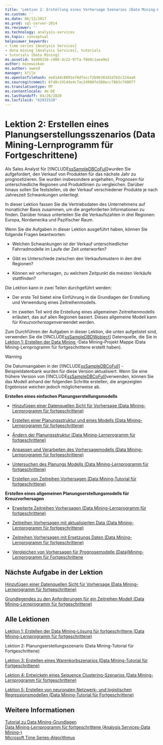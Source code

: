 ```yaml
---
title: 'Lektion 2: Erstellung eines Vorhersage Szenarios (Data Mining-Lernprogramm für Fortgeschrittene) | Microsoft-Dokumentation'
ms.custom: ''
ms.date: 06/13/2017
ms.prod: sql-server-2014
ms.reviewer: ''
ms.technology: analysis-services
ms.topic: conceptual
helpviewer_keywords:
- time series [Analysis Services]
- data mining [Analysis Services], tutorials
- tutorials [Data Mining]
ms.assetid: 9a988156-c900-4c22-97fa-f6b0c1aea9e2
author: minewiskan
ms.author: owend
manager: kfile
ms.openlocfilehash: ee814dc0891e70dfeccf2b96383d1d7b5c324aa8
ms.sourcegitcommit: 6fd8c1914de4c7ac24900fe388ecc7883c740077
ms.translationtype: MT
ms.contentlocale: de-DE
ms.lasthandoff: 04/26/2020
ms.locfileid: "62931528"
---
```

# <a name="lesson-2-building-a-forecasting-scenario-intermediate-data-mining-tutorial"></a>Lektion 2: Erstellen eines Planungserstellungsszenarios (Data Mining-Lernprogramm für Fortgeschrittene)
  Als Sales Analyst für [!INCLUDE[ssSampleDBCoFull](../includes/sssampledbcofull-md.md)]wurden Sie aufgefordert, den Verkauf von Produkten für das nächste Jahr zu prognostizieren. Sie wurden insbesondere angehalten, Prognosen für unterschiedliche Regionen und Produktlinien zu vergleichen. Darüber hinaus sollen Sie feststellen, ob der Verkauf verschiedener Produkte je nach Jahreszeit Schwankungen unterliegt.  
  
 In dieser Lektion fassen Sie die Vertriebsdaten des Unternehmens auf monatlicher Basis zusammen, um die angeforderten Informationen zu finden. Darüber hinaus unterteilen Sie die Verkaufszahlen in drei Regionen: Europa, Nordamerika und Pazifischer Raum.  
  
 Wenn Sie die Aufgaben in dieser Lektion ausgeführt haben, können Sie folgende Fragen beantworten:  
  
-   Welchen Schwankungen ist der Verkauf unterschiedlicher Fahrradmodelle im Laufe der Zeit unterworfen?  
  
-   Gibt es Unterschiede zwischen den Verkaufsmustern in den drei Regionen?  
  
-   Können wir vorhersagen, zu welchem Zeitpunkt die meisten Verkäufe stattfinden?  
  
 Die Lektion kann in zwei Teilen durchgeführt werden:  
  
-   Der erste Teil bietet eine Einführung in die Grundlagen der Erstellung und Verwendung eines Zeitreihenmodells.  
  
-   Im zweiten Teil wird die Erstellung eines allgemeinen Zeitreihenmodells erläutert, das auf allen Regionen basiert. Dieses allgemeine Modell kann für *Kreuzvorhersagen*verwendet werden.  
  
 Zum Durchführen der Aufgaben in dieser Lektion, die unten aufgelistet sind, verwenden Sie die [!INCLUDE[ssSampleDBDWobject](../includes/sssampledbdwobject-md.md)] Datenquelle, die Sie in [Lektion 1: Erstellen der Data Mining ](../../2014/tutorials/lesson-1-create-solution-intermediate-data-mining-tutorial.md)-Data Mining-Projekt Mappe &#40;Data Mining-Lernprogramm für fortgeschrittene erstellt haben&#41;.  
  
> [!WARNING]  
>  Die Datumsangaben in der [!INCLUDE[ssSampleDBCoFull](../includes/sssampledbcofull-md.md)] -Beispieldatenbank wurden für diese Version aktualisiert. Wenn Sie eine frühere Version von [!INCLUDE[ssSampleDBCoFull](../includes/sssampledbcofull-md.md)]verwenden, können Sie das Modell anhand der folgenden Schritte erstellen, die angezeigten Ergebnisse weichen jedoch möglicherweise ab.  
  
 **Erstellen eines einfachen Planungserstellungsmodells**  
  
-   [Hinzufügen einer Datenquellen Sicht für Vorhersage &#40;Data Mining-Lernprogramm für fortgeschrittene&#41;](../../2014/tutorials/adding-a-data-source-view-for-forecasting-intermediate-data-mining-tutorial.md)  
  
-   [Erstellen einer Planungsstruktur und eines Modells &#40;Data Mining-Lernprogramm für fortgeschrittene&#41;](../../2014/tutorials/creating-a-forecasting-structure-and-model-intermediate-data-mining-tutorial.md)  
  
-   [Ändern der Planungsstruktur &#40;Data Mining-Lernprogramm für fortgeschrittene&#41;](../../2014/tutorials/modifying-the-forecasting-structure-intermediate-data-mining-tutorial.md)  
  
-   [Anpassen und Verarbeiten des Vorhersagemodells &#40;Data Mining-Lernprogramm für fortgeschrittene&#41;](../../2014/tutorials/customize-process-forecasting-model-intermediate-data-mining-tutorial.md)  
  
-   [Untersuchen des Planungs Modells &#40;Data Mining-Lernprogramm für fortgeschrittene&#41;](../../2014/tutorials/exploring-the-forecasting-model-intermediate-data-mining-tutorial.md)  
  
-   [Erstellen von Zeitreihen Vorhersagen &#40;Data Mining-Tutorial für fortgeschrittene&#41;](../../2014/tutorials/creating-time-series-predictions-intermediate-data-mining-tutorial.md)  
  
 **Erstellen eines allgemeinen Planungserstellungsmodells für Kreuzvorhersagen**  
  
-   [Erweiterte Zeitreihen Vorhersagen &#40;Data Mining-Lernprogramm für fortgeschrittene&#41;](../../2014/tutorials/advanced-time-series-predictions-intermediate-data-mining-tutorial.md)  
  
-   [Zeitreihen Vorhersagen mit aktualisierten Data &#40;Data Mining-Lernprogramm für fortgeschrittene&#41;](../../2014/tutorials/time-series-predictions-using-updated-data-intermediate-data-mining-tutorial.md)  
  
-   [Zeitreihen Vorhersagen mit Ersetzungs Daten &#40;Data Mining-Lernprogramm für fortgeschrittene&#41;](../../2014/tutorials/time-series-predictions-replacement-data-intermediate-data-mining.md)  
  
-   [Vergleichen von Vorhersagen für Prognosemodelle &#40;Data&#41;Mining-Lernprogramm für Fortgeschrittene](../../2014/tutorials/comparing-predictions-for-forecasting-models-intermediate-data-mining-tutorial.md)  
  
## <a name="next-task-in-lesson"></a>Nächste Aufgabe in der Lektion  
 [Hinzufügen einer Datenquellen Sicht für Vorhersage &#40;Data Mining-Lernprogramm für fortgeschrittene&#41;](../../2014/tutorials/adding-a-data-source-view-for-forecasting-intermediate-data-mining-tutorial.md)  
  
 [Grundlegendes zu den Anforderungen für ein Zeitreihen Modell &#40;Data Mining-Lernprogramm für fortgeschrittene&#41;](../../2014/tutorials/time-series-model-requirements-intermediate-data-mining-tutorial.md)  
  
## <a name="all-lessons"></a>Alle Lektionen  
 [Lektion 1: Erstellen der Data Mining-Lösung für fortgeschrittene &#40;Data Mining-Lernprogramm für fortgeschrittene&#41;](../../2014/tutorials/lesson-1-create-solution-intermediate-data-mining-tutorial.md)  
  
 Lektion 2: Planungserstellungsszenario (Data Mining-Tutorial für Fortgeschrittene)  
  
 [Lektion 3: Erstellen eines Warenkorbszenarios &#40;Data Mining-Tutorial für Fortgeschrittene&#41;](../../2014/tutorials/lesson-3-building-a-market-basket-scenario-intermediate-data-mining-tutorial.md)  
  
 [Lektion 4: Entwickeln eines Sequence Clustering-Szenarios &#40;Data Mining-Lernprogramm für fortgeschrittene&#41;](../../2014/tutorials/lesson-4-build-sequence-clustering-scenario-intermediate-data-mining.md)  
  
 [Lektion 5: Erstellen von neuronalen Netzwerk- und logistischen Regressionsmodellen &#40;Data Mining-Tutorial für Fortgeschrittene&#41;](../../2014/tutorials/lesson-5-build-models-intermediate-data-mining-tutorial.md)  
  
## <a name="see-also"></a>Weitere Informationen  
 [Tutorial zu Data Mining-Grundlagen](../../2014/tutorials/basic-data-mining-tutorial.md)   
 [Data Mining-Lernprogramm für fortgeschrittene &#40;Analysis Services-Data Mining-&#41;](../../2014/tutorials/intermediate-data-mining-tutorial-analysis-services-data-mining.md)   
 [Microsoft Time Series-Algorithmus](../../2014/analysis-services/data-mining/microsoft-time-series-algorithm.md)  
  
  
